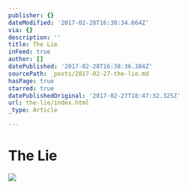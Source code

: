 ```yaml
---
publisher: {}
dateModified: '2017-02-28T16:38:34.664Z'
via: {}
description: ''
title: The Lie
inFeed: true
author: []
datePublished: '2017-02-28T16:38:36.384Z'
sourcePath: _posts/2017-02-27-the-lie.md
hasPage: true
starred: true
datePublishedOriginal: '2017-02-27T18:47:32.325Z'
url: the-lie/index.html
_type: Article

---
```

# The Lie
![](https://the-grid-user-content.s3-us-west-2.amazonaws.com/8696f23d-b634-4adb-84c5-cc77698cf3b3.jpg)